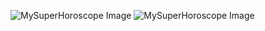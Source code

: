 ![MySuperHoroscope Image](https://i.imgur.com/bEfAU88.png)
![MySuperHoroscope Image](https://i.imgur.com/LH3SYeI.png)
